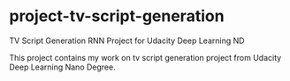 # project-tv-script-generation
TV Script Generation RNN Project for Udacity Deep Learning ND

This project contains my work on tv script generation project from Udacity Deep Learning Nano Degree.
